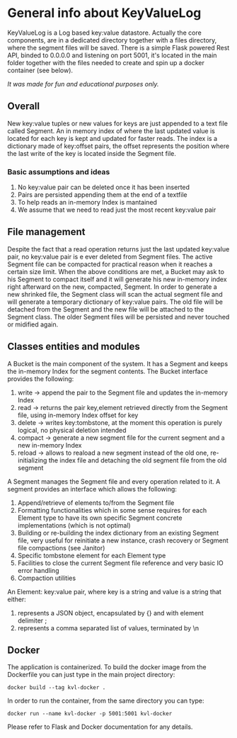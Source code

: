 # General info about KeyValueLog

KeyValueLog is a Log based key:value datastore.
Actually the core components, are in a dedicated directory together with a files directory, where the segment files will be saved.
There is a simple Flask powered Rest API, binded to 0.0.0.0 and listening on port 5001, it's located in the main folder together with the files needed to create and spin up a docker container (see below).

*It was made for fun and educational purposes only.*

## Overall
New key:value tuples or new values for keys are just appended to a text file called Segment.
An in memory index of where the last updated value is located for each key is kept and updated for faster reads. 
The index is a dictionary made of key:offset pairs, the offset represents the position where the last write of the key is located inside the Segment file.

### Basic assumptions and ideas 
1. No key:value pair can be deleted once it has been inserted
2. Pairs are persisted appending them at the end of a textfile 
3. To help reads an in-memory Index is mantained
4. We assume that we need to read just the most recent key:value pair

## File management
Despite the fact that a read operation returns just the last updated key:value pair, no key:value pair is e ever deleted from Segment files.
The active Segment file can be compacted for practical reason when it reaches a certain size limit. 
When the above conditions are met, a Bucket may ask to his Segment to compact itself and it will generate his new in-memory index right afterward on the new, compacted, Segment. 
In order to generate a new shrinked file, the Segment class will scan the actual segment file and will generate a temporary dictionary of key:value pairs. 
The old file will be detached from the Segment and the new file will be attached to the Segment class. 
The older Segment files will be persisted and never touched or midified again.

## Classes entities and modules
A Bucket is the main component of the system. It has a Segment and keeps the in-memory Index for the segment contents. 
The Bucket interface provides the following:
1. write -> append the pair to the Segment file and updates the in-memory Index
2. read -> returns the pair key,element retrieved directly from the Segment file, using in-memory Index offset for key
3. delete -> writes key:tombstone, at the moment this operation is purely logical, no physical deletion intended
4. compact -> generate a new segment file for the current segment and a new in-memory Index
5. reload -> allows to reaload a new segment instead of the old one, re-initializing the index file and detaching the old segment file from the old segment

A Segment manages the Segment file and every operation related to it. A segment provides an interface which allows the following:
1. Append/retrieve of elements to/from the Segment file
2. Formatting functionalities which in some sense requires for each Element type to have its own specific Segment concrete implementations (which is not optimal)
3. Building or re-building the index dictionary from an existing Segment file, very useful for reinitiate a new instance, crash recovery or Segment file compactions (see Janitor)
4. Specific tombstone element for each Element type 
5. Facilities to close the current Segment file reference and very basic IO error handling 
6. Compaction utilities

An Element: key:value pair, where key is a string and value is a string that either:
1. represents a JSON object, encapsulated by {} and with element delimiter ;
2. represents a comma separated list of values, terminated by \n

## Docker
The application is containerized. 
To build the docker image from the Dockerfile you can just type in the main project directory:
```
docker build --tag kvl-docker .
```
In order to run the container, from the same directory you can type:
```
docker run --name kvl-docker -p 5001:5001 kvl-docker
```
Please refer to Flask and Docker documentation for any details.